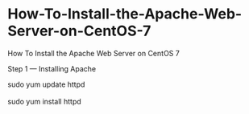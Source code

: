 # How-To-Install-the-Apache-Web-Server-on-CentOS-7
How To Install the Apache Web Server on CentOS 7
<br>
<p>Step 1 — Installing Apache  </p>
sudo yum update httpd<br><br>
sudo yum install httpd<br>



